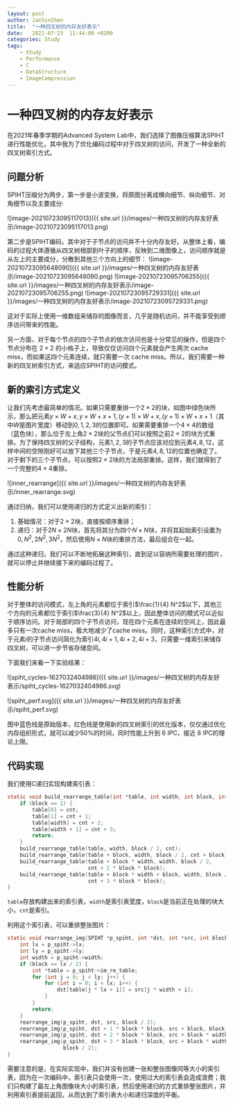 ```yaml
---
layout: post
author: JachinShen
title:  "一种四叉树的内存友好表示"
date:   2021-07-23  11:44:00 +0200
categories: Study
tags: 
    - Study
    - Performance
    - C
    - DataStructure
    - ImageCompression
---
```


# 一种四叉树的内存友好表示

在2021年春季学期的Advanced System Lab中，我们选择了图像压缩算法SPIHT进行性能优化，其中我为了优化编码过程中对于四叉树的访问，开发了一种全新的四叉树索引方式。

## 问题分析

SPIHT压缩分为两步，第一步是小波变换，将原图分离成横向细节、纵向细节、对角细节以及主要成分:

![image-20210723095117013]({{ site.url }}/images/一种四叉树的内存友好表示/image-20210723095117013.png)

第二步是SPIHT编码，其中对于子节点的访问并不十分内存友好。从整体上看，编码的过程大体遵循从四叉树根部到叶子的顺序，反映到二维图像上，访问顺序就是从左上的主要成分，分散到其他三个方向上的细节：
![image-20210723095648090]({{ site.url }}/images/一种四叉树的内存友好表示/image-20210723095648090.png)
![image-20210723095706255]({{ site.url }}/images/一种四叉树的内存友好表示/image-20210723095706255.png)
![image-20210723095729331]({{ site.url }}/images/一种四叉树的内存友好表示/image-20210723095729331.png)

这对于实际上使用一维数组来储存的图像而言，几乎是随机访问，并不能享受到顺序访问带来的性能。

另一方面，对于每个节点的四个子节点的依次访问也是十分常见的操作，但是四个节点分布在 $2 \times 2$ 的小格子上，导致仅仅访问四个元素就会产生两次 cache miss，而如果这四个元素连续，就只需要一次 cache miss。所以，我们需要一种新的四叉树索引方式，来适应SPIHT的访问模式。

## 新的索引方式定义

让我们先考虑最简单的情况。如果只需要重排一个$2 \times 2$的块，如图中绿色块所示，那么把元素$y\times W+x, y\times W+x+1, (y+1)\times W +x, (y+1)\times W+x+1$（其中$W$是图片宽度）移动到$0,1,2,3$的位置即可。如果需要重排一个$4 \times 4$的数组（蓝色块），那么位于左上角$2 \times 2$块的父节点们可以按照之前$2\times 2$的块方式重排。为了保持四叉树的父子结构，元素$1,2,3$的子节点应该对应到元素$4,8,12$，这样中间的空隙刚好可以放下其他三个子节点，于是元素$4,8,12$的位置也确定了。对于剩下的三个子节点，可以按照$2 \times 2$块的方法局部重排。这样，我们就得到了一个完整的$4 \times 4$重排。

![inner_rearrange]({{ site.url }}/images/一种四叉树的内存友好表示/inner_rearrange.svg)

通过归纳，我们可以使用递归的方式定义出新的索引：

1. 基础情况：对于$2 \times 2$块，直接按顺序重排；
2. 递归：对于$2N \times 2N$块，首先将其分为四个$N \times N$块，并将其起始索引设置为$0, N^2, 2N^2, 3N^2$，然后使用$N \times N$块的重排方法，最后组合在一起。

通过这种递归，我们可以不断地拓展这种索引，直到足以容纳所需要处理的图片，就可以停止并继续接下来的编码过程了。

## 性能分析

对于整体的访问模式，左上角的元素都位于索引$\frac{1}{4} N^2$以下，其他三个方向的元素都位于索引$\frac{3}{4} N^2$以上，因此整体访问的模式可以近似于顺序访问。对于局部的四个子节点访问，现在四个元素在连续的空间上，因此最多只有一次cache miss，极大地减少了cache miss。同时，这种索引方式中，对于元素$i$的子节点访问简化为索引$4i,4i+1,4i+2,4i+3$，只需要一维索引来储存四叉树，可以进一步节省存储空间。

下面我们来看一下实验结果：

![spiht_cycles-1627032404986]({{ site.url }}/images/一种四叉树的内存友好表示/spiht_cycles-1627032404986.svg)

![spiht_perf.svg]({{ site.url }}/images/一种四叉树的内存友好表示/spiht_perf.svg)

图中蓝色线是原始版本，红色线是使用新的四叉树索引的优化版本，仅仅通过优化内存组织形式，就可以减少50%的时间，同时性能上升到 6 IPC，接近 8 IPC的理论上限。

## 代码实现

我们使用C递归实现构建索引表：

```c
static void build_rearrange_table(int *table, int width, int block, int cnt) {
    if (block == 1) {
        table[0] = cnt;
        table[1] = cnt + 1;
        table[width] = cnt + 2;
        table[width + 1] = cnt + 3;
        return;
    }
    build_rearrange_table(table, width, block / 2, cnt);
    build_rearrange_table(table + block, width, block / 2, cnt + block * block);
    build_rearrange_table(table + block * width, width, block / 2,
                          cnt + 2 * block * block);
    build_rearrange_table(table + block * width + block, width, block / 2,
                          cnt + 3 * block * block);
}
```

`table`存放构建出来的索引表，`width`是索引表宽度，`block`是当前正在处理的块大小，`cnt`是索引。

利用这个索引表，可以重排整张图片：

```c
static void rearrange_img(SPIHT *p_spiht, int *dst, int *src, int block) {
    int lx = p_spiht->lx;
    int ly = p_spiht->ly;
    int width = p_spiht->width;
    if (block == lx / 2) {
        int *table = p_spiht->im_re_table;
        for (int j = 0; j < ly; j++) {
            for (int i = 0; i < lx; i++) {
                dst[table[j * lx + i]] = src[j * width + i];
            }
        }
        return;
    }
    rearrange_img(p_spiht, dst, src, block / 2);
    rearrange_img(p_spiht, dst + 1 * block * block, src + block, block / 2);
    rearrange_img(p_spiht, dst + 2 * block * block, src + block * width, block / 2);
    rearrange_img(p_spiht, dst + 3 * block * block, src + block * width + block,
                  block / 2);
}
```

需要注意的是，在实际实现中，我们并没有创建一张和整张图像同等大小的索引表，因为在一次编码中，索引表只会使用一次，使用过大的索引表会造成浪费；我们只构建了最左上角图像块大小的索引表，然后使用递归的方式重排整张图片，并利用索引表提前返回，从而达到了索引表大小和递归深度的平衡。
